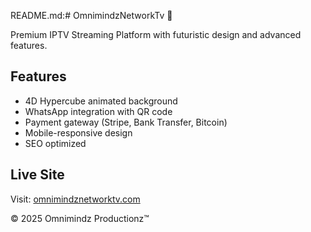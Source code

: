 README.md:# OmnimindzNetworkTv 🚀

Premium IPTV Streaming Platform with futuristic design and advanced features.

## Features
- 4D Hypercube animated background
- WhatsApp integration with QR code
- Payment gateway (Stripe, Bank Transfer, Bitcoin)
- Mobile-responsive design
- SEO optimized

## Live Site
Visit: [omnimindznetworktv.com](https://omnimindznetworktv.com)

© 2025 Omnimindz Productionz™
